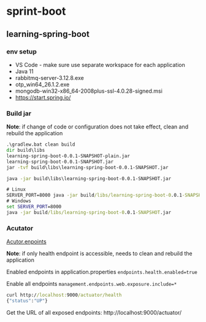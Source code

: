 # sprint-boot

## learning-spring-boot

### env setup

* VS Code - make sure use separate workspace for each application
* Java 11
* rabbitmq-server-3.12.8.exe
* otp_win64_26.1.2.exe
* mongodb-win32-x86_64-2008plus-ssl-4.0.28-signed.msi
* https://start.spring.io/

### Build jar

**Note**: if change of code or configuration does not take effect, clean and rebuild the application

```bat
.\gradlew.bat clean build
dir build\libs
learning-spring-boot-0.0.1-SNAPSHOT-plain.jar
learning-spring-boot-0.0.1-SNAPSHOT.jar
jar -tvf build\libs\learning-spring-boot-0.0.1-SNAPSHOT.jar

java -jar build\libs\learning-spring-boot-0.0.1-SNAPSHOT.jar

# Linux
SERVER_PORT=8000 java -jar build/libs/learning-spring-boot-0.0.1-SNAPSHOT.jar
# Windows
set SERVER_PORT=8000
java -jar build/libs/learning-spring-boot-0.0.1-SNAPSHOT.jar
```

### Acutator
[Acutor.enpoints](https://docs.spring.io/spring-boot/docs/current/reference/html/actuator.html#actuator.endpoints)

**Note**: if only health endpoint is accessible, needs to clean and rebuild the application

Enabled endpoints in application.properties
`endpoints.health.enabled=true`

Enable all endpoints
`management.endpoints.web.exposure.include=*`

```bat
curl http://localhost:9000/actuator/health
{"status":"UP"}
```

Get the URL of all exposed endpoints:
http://localhost:9000/actuator/


